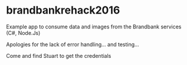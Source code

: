 # brandbankrehack2016
Example app to consume data and images from the Brandbank services (C#, Node.Js)

Apologies for the lack of error handling... and testing...

Come and find Stuart to get the credentials
